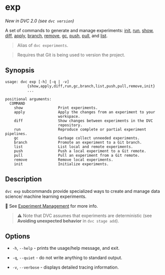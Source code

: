 # exp

_New in DVC 2.0 (see `dvc version`)_

A set of commands to generate and manage <abbr>experiments</abbr>:
[init](/doc/command-reference/exp/init), [run](/doc/command-reference/exp/run),
[show](/doc/command-reference/exp/show),
[diff](/doc/command-reference/exp/diff),
[apply](/doc/command-reference/exp/apply),
[branch](/doc/command-reference/exp/branch),
[remove](/doc/command-reference/exp/remove),
[gc](/doc/command-reference/exp/gc), [push](/doc/command-reference/exp/list),
[pull](/doc/command-reference/exp/pull), and
[list](/doc/command-reference/exp/list).

> Alias of `dvc experiments`.

> Requires that Git is being used to version the project.

## Synopsis

```usage
usage: dvc exp [-h] [-q | -v]
          {show,apply,diff,run,gc,branch,list,push,pull,remove,init}
          ...

positional arguments:
  COMMAND
    show                Print experiments.
    apply               Apply the changes from an experiment to your
                        workspace.
    diff                Show changes between experiments in the DVC
                        repository.
    run                 Reproduce complete or partial experiment pipelines.
    gc                  Garbage collect unneeded experiments.
    branch              Promote an experiment to a Git branch.
    list                List local and remote experiments.
    push                Push a local experiment to a Git remote.
    pull                Pull an experiment from a Git remote.
    remove              Remove local experiments.
    init                Initialize experiments.
```

## Description

`dvc exp` subcommands provide specialized ways to create and manage data
science/ machine learning experiments.

📖 See [Experiment Management](/doc/user-guide/experiment-management) for more
info.

> ⚠️ Note that DVC assumes that experiments are deterministic (see **Avoiding
> unexpected behavior** in `dvc stage add`).

## Options

- `-h`, `--help` - prints the usage/help message, and exit.

- `-q`, `--quiet` - do not write anything to standard output.

- `-v`, `--verbose` - displays detailed tracing information.
